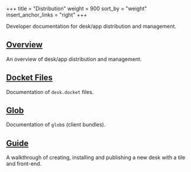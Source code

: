 +++
title = "Distribution"
weight = 900
sort_by = "weight"
insert_anchor_links = "right"
+++

Developer documentation for desk/app distribution and management.

## [Overview](/reference/additional/dist/dist)

An overview of desk/app distribution and management.

## [Docket Files](/reference/additional/dist/docket)

Documentation of `desk.docket` files.

## [Glob](/reference/additional/dist/glob)

Documentation of `glob`s (client bundles).

## [Guide](/reference/additional/dist/guide)

A walkthrough of creating, installing and publishing a new desk with a tile and front-end.

